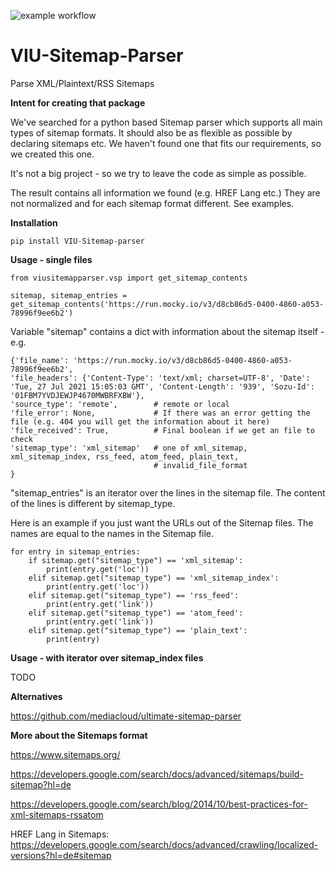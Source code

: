 ![example workflow](https://github.com/VIU-one/VIU-Sitemap-Parser/workflows/workflow_deploy_main.yaml/badge.svg)


# VIU-Sitemap-Parser
Parse XML/Plaintext/RSS Sitemaps

**Intent for creating that package**

We've searched for a python based Sitemap parser which supports all main types of sitemap formats. It should also be as flexible as possible by declaring sitemaps etc.
We haven't found one that fits our requirements, so we created this one.

It's not a big project - so we try to leave the code as simple as possible.

The result contains all information we found (e.g. HREF Lang etc.) They are not normalized and for each sitemap format different. See examples.

**Installation**

```pip install VIU-Sitemap-parser```

**Usage - single files**
```
from viusitemapparser.vsp import get_sitemap_contents

sitemap, sitemap_entries = get_sitemap_contents('https://run.mocky.io/v3/d8cb86d5-0400-4860-a053-78996f9ee6b2')
```


Variable "sitemap" contains a dict with information about the sitemap itself - e.g.
```
{'file_name': 'https://run.mocky.io/v3/d8cb86d5-0400-4860-a053-78996f9ee6b2', 
'file_headers': {'Content-Type': 'text/xml; charset=UTF-8', 'Date': 'Tue, 27 Jul 2021 15:05:03 GMT', 'Content-Length': '939', 'Sozu-Id': '01FBM7YVDJEWJP4670MWBRFXBW'}, 
'source_type': 'remote',        # remote or local 
'file_error': None,             # If there was an error getting the file (e.g. 404 you will get the information about it here)
'file_received': True,          # Final boolean if we get an file to check
'sitemap_type': 'xml_sitemap'   # one of xml_sitemap, xml_sitemap_index, rss_feed, atom_feed, plain_text,
                                # invalid_file_format 
}
```


"sitemap_entries" is an iterator over the lines in the sitemap file.
The content of the lines is different by sitemap_type. 

Here is an example if you just want the URLs out of the Sitemap files.
The names are equal to the names in the Sitemap file.

```
for entry in sitemap_entries:
    if sitemap.get("sitemap_type") == 'xml_sitemap':
        print(entry.get('loc'))
    elif sitemap.get("sitemap_type") == 'xml_sitemap_index':
        print(entry.get('loc'))
    elif sitemap.get("sitemap_type") == 'rss_feed':
        print(entry.get('link'))
    elif sitemap.get("sitemap_type") == 'atom_feed':
        print(entry.get('link'))
    elif sitemap.get("sitemap_type") == 'plain_text':
        print(entry)
```


**Usage - with iterator over sitemap_index files**

TODO

**Alternatives**

https://github.com/mediacloud/ultimate-sitemap-parser

**More about the Sitemaps format**

https://www.sitemaps.org/

https://developers.google.com/search/docs/advanced/sitemaps/build-sitemap?hl=de

https://developers.google.com/search/blog/2014/10/best-practices-for-xml-sitemaps-rssatom

HREF Lang in Sitemaps: https://developers.google.com/search/docs/advanced/crawling/localized-versions?hl=de#sitemap

